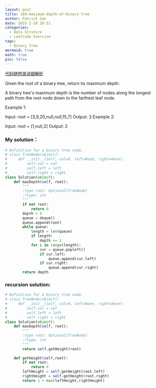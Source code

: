 ```yaml
---
layout: post
title: 104-maximum-depth-of-binary-tree
author: Patrick Gao
date: 2025-2-10 20:51
categories:
  - Data Struture
  - LeetCode Exercise
tags:
  - Binary Tree
mermaid: true
math: true
pin: false
---
```

[代码随想录详细解析](https://programmercarl.com/0104.%E4%BA%8C%E5%8F%89%E6%A0%91%E7%9A%84%E6%9C%80%E5%A4%A7%E6%B7%B1%E5%BA%A6.html#%E5%85%B6%E4%BB%96%E8%AF%AD%E8%A8%80%E7%89%88%E6%9C%AC)

Given the root of a binary tree, return its maximum depth.

A binary tree's maximum depth is the number of nodes along the longest path from the root node down to the farthest leaf node.

 

Example 1:


Input: root = [3,9,20,null,null,15,7]
Output: 3
Example 2:

Input: root = [1,null,2]
Output: 2


### My solution：
```python
# Definition for a binary tree node.
# class TreeNode(object):
#     def __init__(self, val=0, left=None, right=None):
#         self.val = val
#         self.left = left
#         self.right = right
class Solution(object):
    def maxDepth(self, root):
        """
        :type root: Optional[TreeNode]
        :rtype: int
        """
        if not root:
            return 0
        depth = 0
        queue = deque()
        queue.append(root)
        while queue:
            length = len(queue)
            if length:
                depth += 1
            for i in range(length):
                cur = queue.popleft()
                if cur.left:
                    queue.append(cur.left)
                if cur.right:
                    queue.append(cur.right)
        return depth
```
        
### recursion solution:
```python
# Definition for a binary tree node.
# class TreeNode(object):
#     def __init__(self, val=0, left=None, right=None):
#         self.val = val
#         self.left = left
#         self.right = right
class Solution(object):
    def maxDepth(self, root):
        """
        :type root: Optional[TreeNode]
        :rtype: int
        """
        return self.getHeight(root)
        
    def getHeight(self,root):
        if not root:
            return 0
        leftHeight = self.getHeight(root.left)
        rightHeight = self.getHeight(root.right)
        return 1 + max(leftHeight,rightHeight)
```